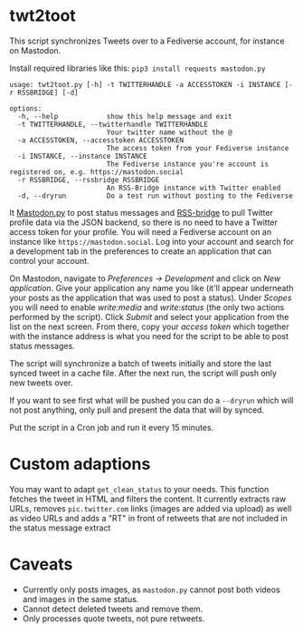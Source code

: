 # twt2toot

This script synchronizes Tweets over to a Fediverse account, for instance on Mastodon. 

Install required libraries like this:
`pip3 install requests mastodon.py`

```
usage: twt2toot.py [-h] -t TWITTERHANDLE -a ACCESSTOKEN -i INSTANCE [-r RSSBRIDGE] [-d]

options:
  -h, --help            show this help message and exit
  -t TWITTERHANDLE, --twitterhandle TWITTERHANDLE
                        Your twitter name without the @
  -a ACCESSTOKEN, --accesstoken ACCESSTOKEN
                        The access token from your Fediverse instance
  -i INSTANCE, --instance INSTANCE
                        The Fediverse instance you're account is registered on, e.g. https://mastodon.social
  -r RSSBRIDGE, --rssbridge RSSBRIDGE
                        An RSS-Bridge instance with Twitter enabled
  -d, --dryrun          Do a test run without posting to the Fediverse
```

It [Mastodon.py](https://github.com/halcy/Mastodon.py) to post status messages and [RSS-bridge](https://github.com/RSS-Bridge/rss-bridge) to pull Twitter profile data via the JSON backend, so there is no need to have a Twitter access token for your profile. You will need a Fediverse account on an instance like `https://mastodon.social`. Log into your account and search for a development tab in the preferences to create an application that can control your account.

On Mastodon, navigate to *Preferences -> Development* and click on *New application*. Give your application any name you like (it'll appear underneath your posts as the application that was used to post a status). Under *Scopes* you will need to enable *write:media* and *write:status* (the only two actions performed by the script). Click *Submit* and select your application from the list on the next screen. From there, copy your *access token* which together with the instance address is what you need for the script to be able to post status messages.

The script will synchronize a batch of tweets initially and store the last synced tweet in a cache file. After the next run, the script will push only new tweets over.

If you want to see first what will be pushed you can do a `--dryrun` which will not post anything, only pull and present the data that will by synced.

Put the script in a Cron job and run it every 15 minutes.

# Custom adaptions

You may want to adapt `get_clean_status` to your needs. This function fetches the tweet in HTML and filters the content. It currently extracts raw URLs, removes `pic.twitter.com` links (images are added via upload) as well as video URLs and adds a "RT" in front of retweets that are not included in the status message extract

# Caveats

* Currently only posts images, as `mastodon.py` cannot post both videos and images in the same status.
* Cannot detect deleted tweets and remove them.
* Only processes quote tweets, not pure retweets.